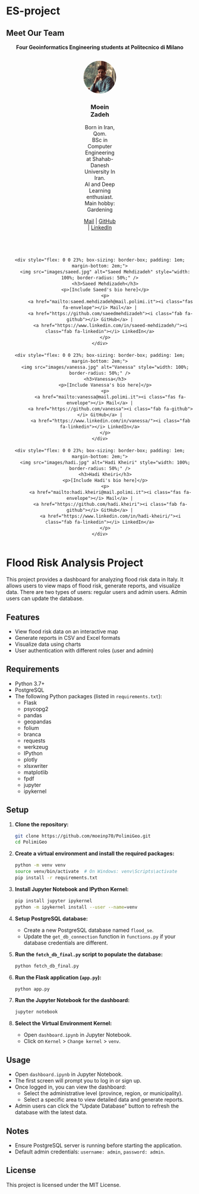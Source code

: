 # ES-project


## Meet Our Team

<p align="center">
    <strong>Four Geoinformatics Engineering students at Politecnico di Milano</strong>
</p>

<div style="display: flex; justify-content: space-around; flex-wrap: wrap; text-align: center;">
    <div style="flex: 0 0 23%; box-sizing: border-box; padding: 1em; margin-bottom: 2em;">
        <img src="images/moein.jpg" alt="Moein Zadeh" style="width: 100%; border-radius: 50%;" />
        <h3>Moein Zadeh</h3>
        <p>
            Born in Iran, Qom.<br>
            BSc in Computer Engineering at Shahab-Danesh University In Iran.<br>
            AI and Deep Learning enthusiast. Main hobby: Gardening
        </p>
        <p>
            <a href="mailto:seyed.peyghambar@mail.polimi.it"><i class="fas fa-envelope"></i> Mail</a> |
            <a href="https://github.com/moeinp70"><i class="fab fa-github"></i> GitHub</a> |
            <a href="https://www.linkedin.com/in/moein-peyghambarzadeh/"><i class="fab fa-linkedin"></i> LinkedIn</a>
        </p>
    </div>

    <div style="flex: 0 0 23%; box-sizing: border-box; padding: 1em; margin-bottom: 2em;">
        <img src="images/saeed.jpg" alt="Saeed Mehdizadeh" style="width: 100%; border-radius: 50%;" />
        <h3>Saeed Mehdizadeh</h3>
        <p>[Include Saeed's bio here]</p>
        <p>
            <a href="mailto:saeed.mehdizadeh@mail.polimi.it"><i class="fas fa-envelope"></i> Mail</a> |
            <a href="https://github.com/saeedmehdizadeh"><i class="fab fa-github"></i> GitHub</a> |
            <a href="https://www.linkedin.com/in/saeed-mehdizadeh/"><i class="fab fa-linkedin"></i> LinkedIn</a>
        </p>
    </div>

    <div style="flex: 0 0 23%; box-sizing: border-box; padding: 1em; margin-bottom: 2em;">
        <img src="images/vanessa.jpg" alt="Vanessa" style="width: 100%; border-radius: 50%;" />
        <h3>Vanessa</h3>
        <p>[Include Vanessa's bio here]</p>
        <p>
            <a href="mailto:vanessa@mail.polimi.it"><i class="fas fa-envelope"></i> Mail</a> |
            <a href="https://github.com/vanessa"><i class="fab fa-github"></i> GitHub</a> |
            <a href="https://www.linkedin.com/in/vanessa/"><i class="fab fa-linkedin"></i> LinkedIn</a>
        </p>
    </div>

    <div style="flex: 0 0 23%; box-sizing: border-box; padding: 1em; margin-bottom: 2em;">
        <img src="images/hadi.jpg" alt="Hadi Kheiri" style="width: 100%; border-radius: 50%;" />
        <h3>Hadi Kheiri</h3>
        <p>[Include Hadi's bio here]</p>
        <p>
            <a href="mailto:hadi.kheiri@mail.polimi.it"><i class="fas fa-envelope"></i> Mail</a> |
            <a href="https://github.com/hadi.kheiri"><i class="fab fa-github"></i> GitHub</a> |
            <a href="https://www.linkedin.com/in/hadi-kheiri/"><i class="fab fa-linkedin"></i> LinkedIn</a>
        </p>
    </div>
</div>


# Flood Risk Analysis Project

This project provides a dashboard for analyzing flood risk data in Italy. It allows users to view maps of flood risk, generate reports, and visualize data. There are two types of users: regular users and admin users. Admin users can update the database.

## Features

- View flood risk data on an interactive map
- Generate reports in CSV and Excel formats
- Visualize data using charts
- User authentication with different roles (user and admin)

## Requirements

- Python 3.7+
- PostgreSQL
- The following Python packages (listed in `requirements.txt`):
  - Flask
  - psycopg2
  - pandas
  - geopandas
  - folium
  - branca
  - requests
  - werkzeug
  - IPython
  - plotly
  - xlsxwriter
  - matplotlib
  - fpdf
  - jupyter
  - ipykernel

## Setup

1. **Clone the repository:**

    ```bash
    git clone https://github.com/moeinp70/PolimiGeo.git
    cd PolimiGeo
    ```

2. **Create a virtual environment and install the required packages:**

    ```bash
    python -m venv venv
    source venv/bin/activate  # On Windows: venv\Scripts\activate
    pip install -r requirements.txt
    ```

3. **Install Jupyter Notebook and IPython Kernel:**

    ```bash
    pip install jupyter ipykernel
    python -m ipykernel install --user --name=venv
    ```

4. **Setup PostgreSQL database:**

    - Create a new PostgreSQL database named `flood_se`.
    - Update the `get_db_connection` function in `functions.py` if your database credentials are different.

5. **Run the `fetch_db_final.py` script to populate the database:**

    ```bash
    python fetch_db_final.py
    ```

6. **Run the Flask application (`app.py`):**

    ```bash
    python app.py
    ```

7. **Run the Jupyter Notebook for the dashboard:**

    ```bash
    jupyter notebook
    ```

8. **Select the Virtual Environment Kernel:**

    - Open `dashboard.ipynb` in Jupyter Notebook.
    - Click on `Kernel` > `Change kernel` > `venv`.

## Usage

- Open `dashboard.ipynb` in Jupyter Notebook.
- The first screen will prompt you to log in or sign up.
- Once logged in, you can view the dashboard:
  - Select the administrative level (province, region, or municipality).
  - Select a specific area to view detailed data and generate reports.
- Admin users can click the "Update Database" button to refresh the database with the latest data.

## Notes

- Ensure PostgreSQL server is running before starting the application.
- Default admin credentials: `username: admin`, `password: admin`.

## License

This project is licensed under the MIT License.
